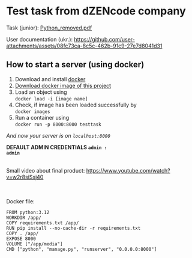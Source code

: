 <h1>Test task from dZENcode company</h1>

Task (junior):
[Python_removed.pdf](https://github.com/user-attachments/files/17494590/Python_removed.pdf)

User documentation (ukr.):
https://github.com/user-attachments/assets/08fc73ca-8c5c-462b-91c9-27e7d8041d31



<div>
  <h2>How to start a server (<strong>using docker</strong>)</h2>

  <ol>
    <li>Download and install <a href="https://www.docker.com/">docker</a></li>
    <li><a href="https://drive.google.com/file/d/1yRHdZGhnbpGEvpOcAQZYuaKPd6Sw1wBO/view?usp=sharing">Download docker image of this project</a></li>
    <li>
      Load an object using <br><code>docker load -i [image name]</code>
    </li> 
    <li>Check, if image has been loaded successfully by <br><code>docker images</code></li>
    <li>Run a container using <br><code>docker run -p 8000:8000 testtask</code></li>
  </ol>

  <i>And now your server is on <code>localhost:8000</code></i>
</div>

<strong>DEFAULT ADMIN CREDENTIALS <code>admin : admin</code></strong>

<br>Small video about final product: <a href="https://www.youtube.com/watch?v=w2r8siSsj40">https://www.youtube.com/watch?v=w2r8siSsj40</a>

<br><br>
Docker file:
```
FROM python:3.12
WORKDIR /app/
COPY requirements.txt /app/
RUN pip install --no-cache-dir -r requirements.txt
COPY . /app/
EXPOSE 8000
VOLUME ["/app/media"]
CMD ["python", "manage.py", "runserver", "0.0.0.0:8000"]
```
